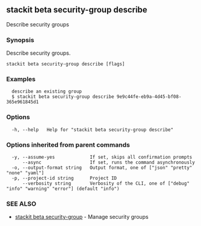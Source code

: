 ## stackit beta security-group describe

Describe security groups

### Synopsis

Describe security groups.

```
stackit beta security-group describe [flags]
```

### Examples

```
  describe an existing group
  $ stackit beta security-group describe 9e9c44fe-eb9a-4d45-bf08-365e961845d1
```

### Options

```
  -h, --help   Help for "stackit beta security-group describe"
```

### Options inherited from parent commands

```
  -y, --assume-yes             If set, skips all confirmation prompts
      --async                  If set, runs the command asynchronously
  -o, --output-format string   Output format, one of ["json" "pretty" "none" "yaml"]
  -p, --project-id string      Project ID
      --verbosity string       Verbosity of the CLI, one of ["debug" "info" "warning" "error"] (default "info")
```

### SEE ALSO

* [stackit beta security-group](./stackit_beta_security-group.md)	 - Manage security groups

